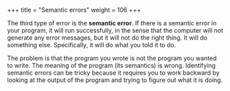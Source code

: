 +++
title = "Semantic errors"
weight = 106
+++

The third type of error is the **semantic error**. If there is a semantic error
in your program, it will run successfully, in the sense that the computer will
not generate any error messages, but it will not do the right thing. It will do
something else. Specifically, it will do what you told it to do.

The problem is that the program you wrote is not the program you wanted to
write. The meaning of the program (its semantics) is wrong.  Identifying
semantic errors can be tricky because it requires you to work backward by
looking at the output of the program and trying to figure out what it is doing.
